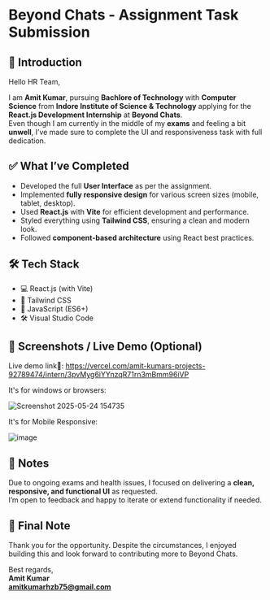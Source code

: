 # Beyond Chats - Assignment Task Submission

## 👋 Introduction

Hello HR Team,

I am **Amit Kumar**, pursuing **Bachlore of Technology** with **Computer Science** from **Indore Institute of Science & Technology** applying for the **React.js Development Internship** at **Beyond Chats**.  
Even though I am currently in the middle of my **exams** and feeling a bit **unwell**, I’ve made sure to complete the UI and responsiveness task with full dedication.

## ✅ What I’ve Completed

- Developed the full **User Interface** as per the assignment.
- Implemented **fully responsive design** for various screen sizes (mobile, tablet, desktop).
- Used **React.js** with **Vite** for efficient development and performance.
- Styled everything using **Tailwind CSS**, ensuring a clean and modern look.
- Followed **component-based architecture** using React best practices.

## 🛠️ Tech Stack

- 💻 React.js (with Vite)
- 🎨 Tailwind CSS
- 🧩 JavaScript (ES6+)
- 🛠️ Visual Studio Code

## 📸 Screenshots / Live Demo (Optional)

Live demo link🔗: https://vercel.com/amit-kumars-projects-92789474/intern/3pvMyg6iYYnzqR71rn3mBmm96iVP

It's for windows or browsers:

![Screenshot 2025-05-24 154735](https://github.com/user-attachments/assets/fba92778-40cf-4d6a-a2e6-81885727b462)

It's for Mobile Responsive:

![image](https://github.com/user-attachments/assets/390e816e-f7de-4b3c-95e6-ab9ac19614c5)


## 📝 Notes

Due to ongoing exams and health issues, I focused on delivering a **clean, responsive, and functional UI** as requested.  
I’m open to feedback and happy to iterate or extend functionality if needed.

## 🙏 Final Note

Thank you for the opportunity. Despite the circumstances, I enjoyed building this and look forward to contributing more to Beyond Chats.

Best regards,  
**Amit Kumar**  
**amitkumarhzb75@gmail.com**
